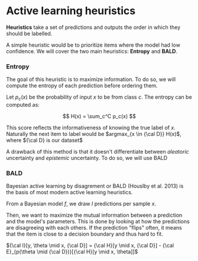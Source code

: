 # Active learning heuristics

**Heuristics** take a set of predictions and outputs the order in which they should be labelled.

A simple heuristic would be to prioritize items where the model had low confidence.
We will cover the two main heuristics: **Entropy** and **BALD**.


### Entropy

The goal of this heuristic is to maximize information. To do so, we will compute the entropy of each prediction before ordering them.

Let $p_{c}(x)$ be the probability of input $x$ to be from class $c$. The entropy can be computed as:

$$
H(x) = \sum_c^C p_c(x)
$$

This score reflects the informativeness of knowing the true label of $x$.
Naturally the next item to label would be $argmax_{x \in {\cal D}} H(x)$, where ${\cal D} is our dataset$ 

A drawback of this method is that it doesn't differentiate between *aleatoric* uncertainty and *epistemic* uncertainty.
To do so, we will use BALD

### BALD

Bayesian active learning by disagrement or BALD (Houslby et al. 2013) is the basis of most modern active learning heuristics.

From a Bayesian model $f$, we draw $I$ predictions per sample $x$.

Then, we want to maximize the mutual information between a prediction and the model's parameters. This is done by looking at how the predictions are disagreeing with each others.
If the prediction "flips" often, it means that the item is close to a decision boundary and thus hard to fit.

 ${\cal I}[y, \theta \mid x, {\cal D}] = {\cal H}[y \mid x, {\cal D}] - {\cal E}_{p(\theta \mid {\cal D})}[{\cal H}[y \mid x, \theta]]$ 
